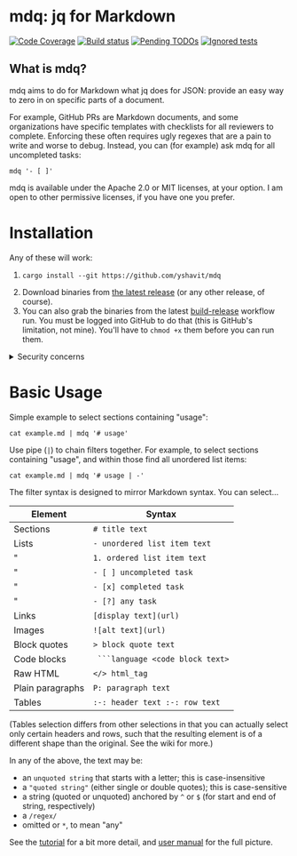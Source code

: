 # mdq: jq for Markdown

[![Code Coverage][coverage-shield]][coverage-link]
[![Build status][build-shield]][build-link]
[![Pending TODOs][todos-shield]][todos-link]
[![Ignored tests][ignoreds-shield]][ignoreds-link]

[coverage-shield]: https://img.shields.io/endpoint?url=https%3A%2F%2Fgist.githubusercontent.com%2Fyshavit%2F53901a0115b596e015a891c41fb0f256%2Fraw%2Fmdq-coverage.json

[coverage-link]: https://github.com/yshavit/mdq/actions/workflows/coverage.yml?query=branch%3Amain

[build-shield]: https://github.com/yshavit/mdq/actions/workflows/rust.yml/badge.svg

[build-link]: https://github.com/yshavit/mdq/actions/workflows/rust.yml?query=branch%3Amain

[todos-shield]: https://img.shields.io/endpoint?url=https%3A%2F%2Fgist.githubusercontent.com%2Fyshavit%2Fe7a9e9e72651da0d7d2b1fbbe56237d0%2Fraw%2Fmdq-todos.json

[todos-link]: https://github.com/search?q=repo%3Ayshavit%2Fmdq+NOT+path%3A.github%2Fworkflows%2Fcoverage.yml+NOT+path%3AREADME.md+todo&type=code

[ignoreds-shield]: https://img.shields.io/endpoint?url=https%3A%2F%2Fgist.githubusercontent.com%2Fyshavit%2F782a8dc5f77d2cf4b1c774da72636f00%2Fraw%2Fmdq-ignoreds.json

[ignoreds-link]: https://github.com/search?q=repo%3Ayshavit%2Fmdq+%28%28path%3A%2F%5C.rs%24%2F+%22%23%5Bignore%5D%22%29+OR+%28path%3Atests%2Fmd_cases+%2F%5Eignore%2F%29%29&type=code

## What is mdq?

mdq aims to do for Markdown what jq does for JSON: provide an easy way to zero in on specific parts of a document.

For example, GitHub PRs are Markdown documents, and some organizations have specific templates with checklists for all
reviewers to complete. Enforcing these often requires ugly regexes that are a pain to write and worse to debug. Instead,
you can (for example) ask mdq for all uncompleted tasks:

```shell
mdq '- [ ]'
```

mdq is available under the Apache 2.0 or MIT licenses, at your option. I am open to other permissive licenses, if you
have one you prefer.

# Installation

Any of these will work:

1. ```shell
   cargo install --git https://github.com/yshavit/mdq
   ```
2. Download binaries from [the latest release] (or any other release, of course).
3. You can also grab the binaries from the latest [build-release] workflow run. You must be logged into GitHub to do
   that (this is GitHub's limitation, not mine). You'll have to `chmod +x` them before you can run them.
   
<details>
<summary>Security concerns</summary>
The release and latest-workflow binaries are built on GitHub's servers, so if you trust my code (and dependencies), and you trust GitHub,
you can trust the binaries. See https://github.com/yshavit/mdq/wiki/Release-binaries for information on how to verify them.
 </details>

[the latest release]: https://github.com/yshavit/mdq/releases/latest

[build-release]: https://github.com/yshavit/mdq/actions/workflows/build-release.yml

# Basic Usage

Simple example to select sections containing "usage":

```shell
cat example.md | mdq '# usage'
```

Use pipe (`|`) to chain filters together. For example, to select sections containing "usage", and within those find
all unordered list items:

```shell
cat example.md | mdq '# usage | -'
```

The filter syntax is designed to mirror Markdown syntax. You can select...

| Element          | Syntax                           |
|------------------|----------------------------------|
| Sections         | `# title text`                   |
| Lists            | `- unordered list item text`     |
| "                | `1. ordered list item text`      |
| "                | `- [ ] uncompleted task`         |
| "                | `- [x] completed task`           |
| "                | `- [?] any task`                 |
| Links            | `[display text](url)`            |
| Images           | `![alt text](url)`               |
| Block quotes     | `> block quote text`             |
| Code blocks      | ` ```language <code block text>` |
| Raw HTML         | `</> html_tag`                   |
| Plain paragraphs | `P: paragraph text `             |
| Tables           | `:-: header text :-: row text`   |

(Tables selection differs from other selections in that you can actually select only certain headers and rows, such that
the resulting element is of a different shape than the original. See the wiki for more.)

In any of the above, the text may be:

- an `unquoted string` that starts with a letter; this is case-insensitive
- a `"quoted string"` (either single or double quotes); this is case-sensitive
- a string (quoted or unquoted) anchored by `^` or `$` (for start and end of string, respectively)
- a `/regex/`
- omitted or `*`, to mean "any"

See the [tutorial] for a bit more detail, and [user manual] for the full picture.

[tutorial]: https://github.com/yshavit/mdq/wiki/Tutorial

[user manual]: https://github.com/yshavit/mdq/wiki/Full-User-Manual
